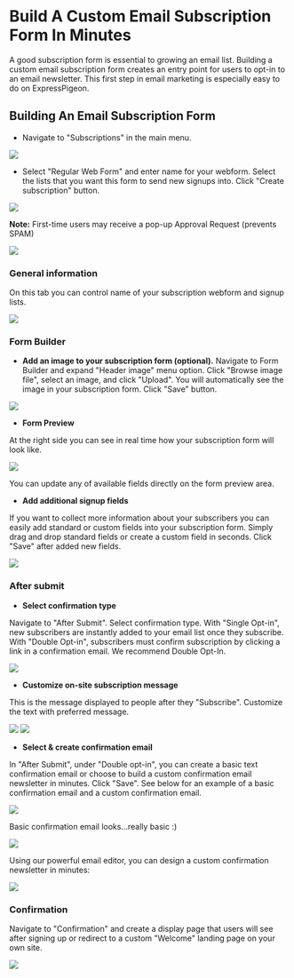 # Build A Custom Email Subscription Form In Minutes

A good subscription form is essential to growing an email list. Building a custom email subscription form creates an entry point for users to opt-in to an email newsletter. This first step in email marketing is especially easy to do on ExpressPigeon.


## Building An Email Subscription Form

- Navigate to "Subscriptions" in the main menu.

![](images/webforms/webforms_1.png)

- Select "Regular Web Form" and enter name for your webform. Select the lists that you want this form to send new signups into. Click "Create subscription" button.

![](images/webforms/webforms_2.png)

**Note:** First-time users may receive a pop-up Approval Request (prevents SPAM)

![](images/webforms/webforms_3.png)

### General information

On this tab you can control name of your subscription webform and signup lists.

![](images/webforms/webforms_4.png)

### Form Builder

- **Add an image to your subscription form (optional).**  Navigate to Form Builder and expand "Header image" menu option. Click "Browse image file", select an image, and click "Upload". You will automatically see the image in your subscription form. Click "Save" button.

![](images/webforms/webforms_5.png)

- **Form Preview**

At the right side you can see in real time how your subscription form will look like. 

![](images/webforms/webforms_6.png)

You can update any of available fields directly on the form preview area.

- **Add additional signup fields** 

If you want to collect more information about your subscribers you can easily add standard or custom fields into your subscription form. Simply drag and drop standard fields or create a custom field in seconds. Click "Save" after added new fields.

![](images/webforms/webforms_7.png)

### After submit

- **Select confirmation type**

Navigate to "After Submit". Select confirmation type. With "Single Opt-in", new subscribers are instantly added to your email list once they subscribe. With "Double Opt-in", subscribers must confirm subscription by clicking a link in a confirmation email. We recommend Double Opt-In.

![](images/webforms/webforms_8.png)  

- **Customize on-site subscription message**
 
This is the message displayed to people after they "Subscribe". Customize the text with preferred message.

![](images/webforms/webforms_9.png)
![](images/webforms/webforms_10.png)

- **Select & create confirmation email**

In "After Submit", under "Double opt-in", you can create a basic text confirmation email or choose to build a custom confirmation email newsletter in minutes. Click "Save". See below for an example of a basic confirmation email and a custom confirmation email.

![](images/webforms/webforms_11.png)

Basic confirmation email looks...really basic :)

![](images/webforms/webforms_12.png)

Using our powerful email editor, you can design a custom confirmation newsletter in minutes:

![](images/webforms/webforms_13.png)

### Confirmation

Navigate to "Confirmation" and create a display page that users will see after signing up or redirect to a custom "Welcome" landing page on your own site.

![](images/webforms/webforms_14.png)
